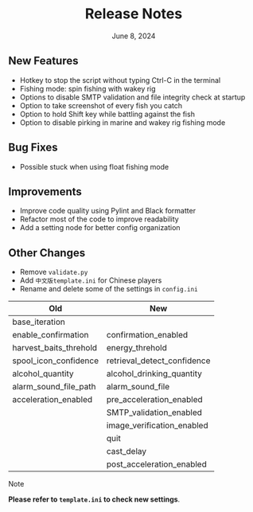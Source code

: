 
<div align="center">
<h1>Release Notes</h1>
June 8, 2024
</div>


## New Features
* Hotkey to stop the script without typing Ctrl-C in the terminal
* Fishing mode: spin fishing with wakey rig
* Options to disable SMTP validation and file integrity check at startup
* Option to take screenshot of every fish you catch
* Option to hold Shift key while battling against the fish
* Option to disable pirking in marine and wakey rig fishing mode

## Bug Fixes
* Possible stuck when using float fishing mode

## Improvements
* Improve code quality using Pylint and Black formatter
* Refactor most of the code to improve readability
* Add a setting node for better config organization

## Other Changes
* Remove `validate.py`
* Add `中文版template.ini` for Chinese players
* Rename and delete some of the settings in `config.ini`

| Old | New |
| ----| --- |
| base_iteration | |
| enable_confirmation | confirmation_enabled |
| harvest_baits_threhold | energy_threhold |
| spool_icon_confidence | retrieval_detect_confidence |
| alcohol_quantity | alcohol_drinking_quantity |
| alarm_sound_file_path | alarm_sound_file |
| acceleration_enabled | pre_acceleration_enabled |
| | SMTP_validation_enabled |
| | image_verification_enabled |
| | quit |
| | cast_delay |
| | post_acceleration_enabled |

> [!NOTE]
**Please refer to `template.ini` to check new settings**.